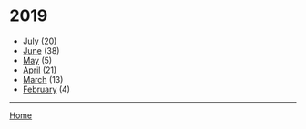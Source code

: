 # 2019

  * [July](./2019-07.md) (20)
  * [June](./2019-06.md) (38)
  * [May](./2019-05.md) (5)
  * [April](./2019-04.md) (21)
  * [March](./2019-03.md) (13)
  * [February](./2019-02.md) (4)

----

[Home](../)

